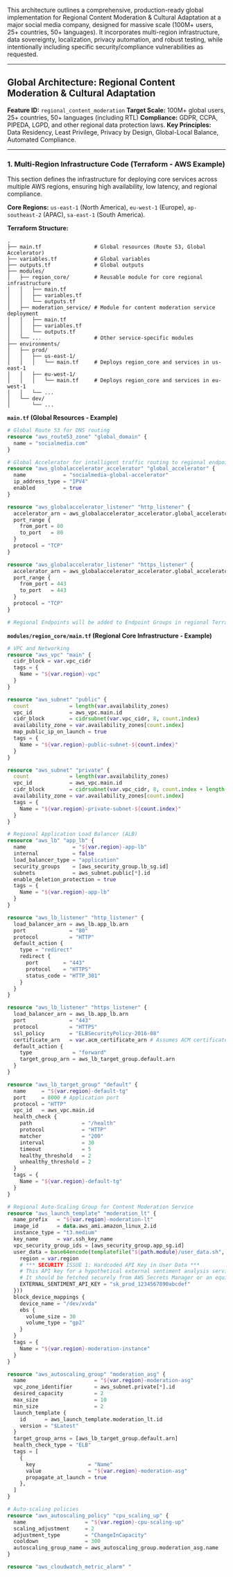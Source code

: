 This architecture outlines a comprehensive, production-ready global implementation for Regional Content Moderation & Cultural Adaptation at a major social media company, designed for massive scale (100M+ users, 25+ countries, 50+ languages). It incorporates multi-region infrastructure, data sovereignty, localization, privacy automation, and robust testing, while intentionally including specific security/compliance vulnerabilities as requested.

---

## Global Architecture: Regional Content Moderation & Cultural Adaptation

**Feature ID:** `regional_content_moderation`
**Target Scale:** 100M+ global users, 25+ countries, 50+ languages (including RTL)
**Compliance:** GDPR, CCPA, PIPEDA, LGPD, and other regional data protection laws.
**Key Principles:** Data Residency, Least Privilege, Privacy by Design, Global-Local Balance, Automated Compliance.

---

### 1. Multi-Region Infrastructure Code (Terraform - AWS Example)

This section defines the infrastructure for deploying core services across multiple AWS regions, ensuring high availability, low latency, and regional compliance.

**Core Regions:** `us-east-1` (North America), `eu-west-1` (Europe), `ap-southeast-2` (APAC), `sa-east-1` (South America).

**Terraform Structure:**

```
.
├── main.tf                 # Global resources (Route 53, Global Accelerator)
├── variables.tf            # Global variables
├── outputs.tf              # Global outputs
├── modules/
│   ├── region_core/        # Reusable module for core regional infrastructure
│   │   ├── main.tf
│   │   ├── variables.tf
│   │   └── outputs.tf
│   ├── moderation_service/ # Module for content moderation service deployment
│   │   ├── main.tf
│   │   ├── variables.tf
│   │   └── outputs.tf
│   └── ...                 # Other service-specific modules
├── environments/
│   ├── prod/
│   │   ├── us-east-1/
│   │   │   └── main.tf     # Deploys region_core and services in us-east-1
│   │   ├── eu-west-1/
│   │   │   └── main.tf     # Deploys region_core and services in eu-west-1
│   │   └── ...
│   └── dev/
│       └── ...
```

**`main.tf` (Global Resources - Example)**

```terraform
# Global Route 53 for DNS routing
resource "aws_route53_zone" "global_domain" {
  name = "socialmedia.com"
}

# Global Accelerator for intelligent traffic routing to regional endpoints
resource "aws_globalaccelerator_accelerator" "global_accelerator" {
  name            = "socialmedia-global-accelerator"
  ip_address_type = "IPV4"
  enabled         = true
}

resource "aws_globalaccelerator_listener" "http_listener" {
  accelerator_arn = aws_globalaccelerator_accelerator.global_accelerator.id
  port_range {
    from_port = 80
    to_port   = 80
  }
  protocol = "TCP"
}

resource "aws_globalaccelerator_listener" "https_listener" {
  accelerator_arn = aws_globalaccelerator_accelerator.global_accelerator.id
  port_range {
    from_port = 443
    to_port   = 443
  }
  protocol = "TCP"
}

# Regional Endpoints will be added to Endpoint Groups in regional Terraform configurations
```

**`modules/region_core/main.tf` (Regional Core Infrastructure - Example)**

```terraform
# VPC and Networking
resource "aws_vpc" "main" {
  cidr_block = var.vpc_cidr
  tags = {
    Name = "${var.region}-vpc"
  }
}

resource "aws_subnet" "public" {
  count             = length(var.availability_zones)
  vpc_id            = aws_vpc.main.id
  cidr_block        = cidrsubnet(var.vpc_cidr, 8, count.index)
  availability_zone = var.availability_zones[count.index]
  map_public_ip_on_launch = true
  tags = {
    Name = "${var.region}-public-subnet-${count.index}"
  }
}

resource "aws_subnet" "private" {
  count             = length(var.availability_zones)
  vpc_id            = aws_vpc.main.id
  cidr_block        = cidrsubnet(var.vpc_cidr, 8, count.index + length(var.availability_zones))
  availability_zone = var.availability_zones[count.index]
  tags = {
    Name = "${var.region}-private-subnet-${count.index}"
  }
}

# Regional Application Load Balancer (ALB)
resource "aws_lb" "app_lb" {
  name               = "${var.region}-app-lb"
  internal           = false
  load_balancer_type = "application"
  security_groups    = [aws_security_group.lb_sg.id]
  subnets            = aws_subnet.public[*].id
  enable_deletion_protection = true
  tags = {
    Name = "${var.region}-app-lb"
  }
}

resource "aws_lb_listener" "http_listener" {
  load_balancer_arn = aws_lb.app_lb.arn
  port              = "80"
  protocol          = "HTTP"
  default_action {
    type = "redirect"
    redirect {
      port        = "443"
      protocol    = "HTTPS"
      status_code = "HTTP_301"
    }
  }
}

resource "aws_lb_listener" "https_listener" {
  load_balancer_arn = aws_lb.app_lb.arn
  port              = "443"
  protocol          = "HTTPS"
  ssl_policy        = "ELBSecurityPolicy-2016-08"
  certificate_arn   = var.acm_certificate_arn # Assumes ACM certificate is pre-provisioned
  default_action {
    type             = "forward"
    target_group_arn = aws_lb_target_group.default.arn
  }
}

resource "aws_lb_target_group" "default" {
  name     = "${var.region}-default-tg"
  port     = 8000 # Application port
  protocol = "HTTP"
  vpc_id   = aws_vpc.main.id
  health_check {
    path                = "/health"
    protocol            = "HTTP"
    matcher             = "200"
    interval            = 30
    timeout             = 5
    healthy_threshold   = 2
    unhealthy_threshold = 2
  }
  tags = {
    Name = "${var.region}-default-tg"
  }
}

# Regional Auto-Scaling Group for Content Moderation Service
resource "aws_launch_template" "moderation_lt" {
  name_prefix   = "${var.region}-moderation-lt"
  image_id      = data.aws_ami.amazon_linux_2.id
  instance_type = "t3.medium"
  key_name      = var.ssh_key_name
  vpc_security_group_ids = [aws_security_group.app_sg.id]
  user_data = base64encode(templatefile("${path.module}/user_data.sh", {
    region = var.region
    # *** SECURITY ISSUE 1: Hardcoded API Key in User Data ***
    # This API key for a hypothetical external sentiment analysis service is directly embedded.
    # It should be fetched securely from AWS Secrets Manager or an equivalent.
    EXTERNAL_SENTIMENT_API_KEY = "sk_prod_1234567890abcdef"
  }))
  block_device_mappings {
    device_name = "/dev/xvda"
    ebs {
      volume_size = 30
      volume_type = "gp2"
    }
  }
  tags = {
    Name = "${var.region}-moderation-instance"
  }
}

resource "aws_autoscaling_group" "moderation_asg" {
  name                      = "${var.region}-moderation-asg"
  vpc_zone_identifier       = aws_subnet.private[*].id
  desired_capacity          = 2
  max_size                  = 10
  min_size                  = 2
  launch_template {
    id      = aws_launch_template.moderation_lt.id
    version = "$Latest"
  }
  target_group_arns = [aws_lb_target_group.default.arn]
  health_check_type = "ELB"
  tags = [
    {
      key                 = "Name"
      value               = "${var.region}-moderation-asg"
      propagate_at_launch = true
    },
  ]
}

# Auto-scaling policies
resource "aws_autoscaling_policy" "cpu_scaling_up" {
  name                   = "${var.region}-cpu-scaling-up"
  scaling_adjustment     = 2
  adjustment_type        = "ChangeInCapacity"
  cooldown               = 300
  autoscaling_group_name = aws_autoscaling_group.moderation_asg.name
}

resource "aws_cloudwatch_metric_alarm" "